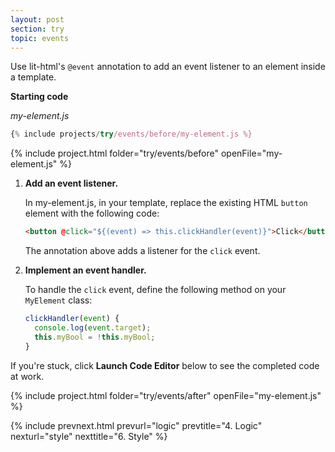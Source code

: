 ```yaml
---
layout: post
section: try
topic: events
---
```


Use lit-html's `@event` annotation to add an event listener to an element inside a template. 

**Starting code**

_my-element.js_

```js
{% include projects/try/events/before/my-element.js %}
```

{% include project.html folder="try/events/before" openFile="my-element.js" %}

1. **Add an event listener.**

    In my-element.js, in your template, replace the existing HTML `button` element with the following code:

    ```html
    <button @click="${(event) => this.clickHandler(event)}">Click</button>
    ```

    The annotation above adds a listener for the `click` event.

2. **Implement an event handler.** 

    To handle the `click` event, define the following method on your `MyElement` class:

    ```js
    clickHandler(event) {
      console.log(event.target);
      this.myBool = !this.myBool;
    }
    ```

If you're stuck, click **Launch Code Editor** below to see the completed code at work.

{% include project.html folder="try/events/after" openFile="my-element.js" %}

{% include prevnext.html prevurl="logic" prevtitle="4. Logic" nexturl="style" nexttitle="6. Style" %}
